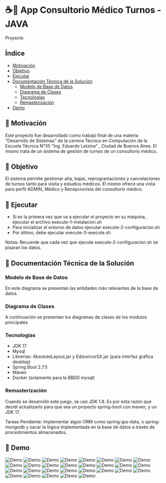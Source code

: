 # ☕🎯 App Consultorio Médico Turnos - JAVA
Proyecto

## Índice

- [Motivación](#-motivacin)
- [Objetivo](#-objetivo)
- [Ejecutar](#-ejecutar)
- [Documentación Técnica de la Solución](#-documentacin-tcnica-de-la-solucin)
    - [Modelo de Base de Datos](#-modelo-de-base-de-datos)
    - [Diagrama de Clases](#diagrama-de-clases)
    - [Tecnologías](#-tecnologas)
    - [Remasterización](#-remasterizacin)
- [Demo](#-demo)

## 🚀 Motivación

   Este proyecto fue desarrollado como trabajo final de una materia "Desarrollo de Sistemas" de la carrera Técnico en Computación de la Escuela Técnica N°35 "Ing. Eduardo Latzina" , Ciudad de Buenos Aires.
El mismo trata de un sistema de gestión de turnos de un consultorio médico.

## 🚀 Objetivo 
    
   El sistema permite gestionar alta, bajas, reprogramaciones y cancelaciones de turnos tanto para visita y estudios médicos. El mismo ofrece una vista para perfil
ADMIN, Médico y Recepcionista del consultorio médico. 

## 🚀 Ejecutar

* Si es la primera vez que va a ejecutar el proyecto en su máquina, ejecutar el archivo execute-1-instalacion.sh
* Para inicializar el entorno de datos ejecutar execute-2-configuracion.sh
* Por último, debe ejecutar execute-3-execute.sh

Notas: Recuerde que cada vez que ejecute execute-2-configuracion.sh se pisaran los datos.

## 🚀 Documentación Técnica de la Solución

### Modelo de Base de Datos
En este diagrama se presentan las entidades más relevantes de la base de datos.

### Diagrama de Clases
A continuación se presentan los diagramas de clases de los módulos principales

### Tecnologías

* JDK 17
* Mysql
* Librerias: AbsoluteLayout.jar y EdisoncorSX.jar (para interfaz gráfica desktop)
* Spring Boot 2.7.5
* Maven
* Docker (solamente para la BBDD mysql)

### Remasterización

   Cuando se desarrolló este juego, se usó JDK 1.8. Es por esta razón que decidí actualizarlo para que sea un proyecto spring-boot con maven, y un JDK 17.

Tareas Pendiente: Implementar algún ORM como spring-jpa-data, o spring-mongodb y sacar la lógica implementada en la base de datos a través de procedimientos almacenados.

## 🚀 Demo

![Demo](https://github.com/jonathanvictorica/app-consultorio-medico/blob/develop/docs/1.png)
![Demo](https://github.com/jonathanvictorica/app-consultorio-medico/blob/develop/docs/2.png)
![Demo](https://github.com/jonathanvictorica/app-consultorio-medico/blob/develop/docs/3.png)
![Demo](https://github.com/jonathanvictorica/app-consultorio-medico/blob/develop/docs/4.png)
![Demo](https://github.com/jonathanvictorica/app-consultorio-medico/blob/develop/docs/5.png)
![Demo](https://github.com/jonathanvictorica/app-consultorio-medico/blob/develop/docs/6.png)
![Demo](https://github.com/jonathanvictorica/app-consultorio-medico/blob/develop/docs/7.png)
![Demo](https://github.com/jonathanvictorica/app-consultorio-medico/blob/develop/docs/8.png)
![Demo](https://github.com/jonathanvictorica/app-consultorio-medico/blob/develop/docs/9.png)
![Demo](https://github.com/jonathanvictorica/app-consultorio-medico/blob/develop/docs/10.png)
![Demo](https://github.com/jonathanvictorica/app-consultorio-medico/blob/develop/docs/11.png)
![Demo](https://github.com/jonathanvictorica/app-consultorio-medico/blob/develop/docs/12.png)
![Demo](https://github.com/jonathanvictorica/app-consultorio-medico/blob/develop/docs/13.png)
![Demo](https://github.com/jonathanvictorica/app-consultorio-medico/blob/develop/docs/14.png)
![Demo](https://github.com/jonathanvictorica/app-consultorio-medico/blob/develop/docs/15.png)
![Demo](https://github.com/jonathanvictorica/app-consultorio-medico/blob/develop/docs/16.png)
![Demo](https://github.com/jonathanvictorica/app-consultorio-medico/blob/develop/docs/17.png)
![Demo](https://github.com/jonathanvictorica/app-consultorio-medico/blob/develop/docs/18.png)
![Demo](https://github.com/jonathanvictorica/app-consultorio-medico/blob/develop/docs/19.png)
![Demo](https://github.com/jonathanvictorica/app-consultorio-medico/blob/develop/docs/20.png)
![Demo](https://github.com/jonathanvictorica/app-consultorio-medico/blob/develop/docs/21.png)
![Demo](https://github.com/jonathanvictorica/app-consultorio-medico/blob/develop/docs/22.png)
![Demo](https://github.com/jonathanvictorica/app-consultorio-medico/blob/develop/docs/23.png)
![Demo](https://github.com/jonathanvictorica/app-consultorio-medico/blob/develop/docs/24.png)
![Demo](https://github.com/jonathanvictorica/app-consultorio-medico/blob/develop/docs/25.png)
![Demo](https://github.com/jonathanvictorica/app-consultorio-medico/blob/develop/docs/26.png)
![Demo](https://github.com/jonathanvictorica/app-consultorio-medico/blob/develop/docs/27.png)
![Demo](https://github.com/jonathanvictorica/app-consultorio-medico/blob/develop/docs/28.png)
![Demo](https://github.com/jonathanvictorica/app-consultorio-medico/blob/develop/docs/29.png)